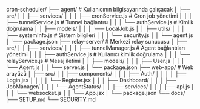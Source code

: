 cron-scheduler/
├── agent/                          # Kullanıcının bilgisayarında çalışacak
│   ├── src/
│   │   ├── services/
│   │   │   ├── cronService.js      # Cron job yönetimi
│   │   │   ├── tunnelService.js    # Tunnel bağlantısı
│   │   │   └── authService.js      # Kimlik doğrulama
│   │   ├── models/
│   │   │   └── LocalJob.js
│   │   ├── utils/
│   │   │   ├── systemInfo.js       # Sistem bilgileri
│   │   │   └── security.js
│   │   └── agent.js
│   └── package.json
├── relay-server/                    # Merkezi relay sunucusu
│   ├── src/
│   │   ├── services/
│   │   │   ├── tunnelManager.js    # Agent bağlantıları yönetimi
│   │   │   ├── authService.js      # Kullanıcı kimlik doğrulama
│   │   │   └── relayService.js     # Mesaj iletimi
│   │   ├── models/
│   │   │   ├── User.js
│   │   │   └── Agent.js
│   │   └── server.js
│   └── package.json
├── web-app/                        # Web arayüzü
│   ├── src/
│   │   ├── components/
│   │   │   ├── Auth/
│   │   │   │   ├── Login.jsx
│   │   │   │   └── Register.jsx
│   │   │   ├── Dashboard/
│   │   │   ├── JobManager/
│   │   │   └── AgentStatus/
│   │   ├── services/
│   │   │   ├── api.js
│   │   │   └── websocket.js
│   │   └── App.jsx
│   └── package.json
└── docs/
    ├── SETUP.md
    └── SECURITY.md